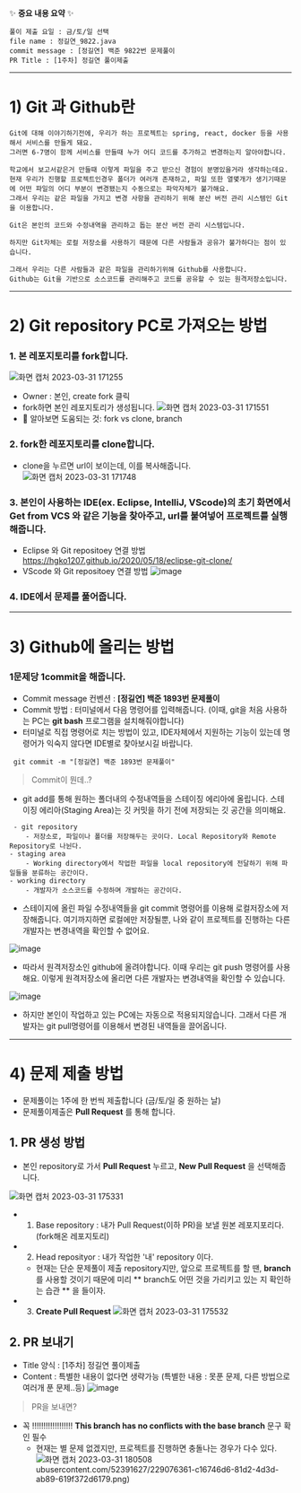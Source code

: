 
✨ **중요 내용 요약**  ✨
``` 
풀이 제출 요일 : 금/토/일 선택
file name : 정길연_9822.java
commit message : [정길연] 백준 9822번 문제풀이
PR Title : [1주차] 정길연 풀이제출
```

---------------------------------------

# 1) Git 과 Github란
```
Git에 대해 이야기하기전에, 우리가 하는 프로젝트는 spring, react, docker 등을 사용해서 서비스를 만들게 돼요.  
그러면 6-7명이 함께 서비스를 만들때 누가 어디 코드를 추가하고 변경하는지 알아야합니다.

학교에서 보고서같은거 만들때 이렇게 파일을 주고 받으신 경험이 분명있을거라 생각하는데요. 
현재 우리가 진행할 프로젝트인경우 폴더가 여러개 존재하고, 파일 또한 열몇개가 생기기때문에 어떤 파일의 어디 부분이 변경됐는지 수동으로는 파악자체가 불가해요. 
그래서 우리는 같은 파일을 가지고 변경 사항을 관리하기 위해 분산 버전 관리 시스템인 Git을 이용합니다.

Git은 본인의 코드와 수정내역을 관리하고 돕는 분산 버전 관리 시스템입니다.

하지만 Git자체는 로컬 저장소를 사용하기 때문에 다른 사람들과 공유가 불가하다는 점이 있습니다.

그래서 우리는 다른 사람들과 같은 파일을 관리하기위해 Github를 사용합니다.
Github는 Git을 기반으로 소스코드를 관리해주고 코드를 공유할 수 있는 원격저장소입니다.
```

---------------------------------------

# 2) Git repository PC로 가져오는 방법 

### 1. 본 레포지토리를 fork합니다.
![화면 캡처 2023-03-31 171255](https://user-images.githubusercontent.com/52391627/229064425-23faec82-2a5c-405b-89cf-8751fef14518.png)
* Owner : 본인, create fork 클릭
* fork하면 본인 레포지토리가 생성됩니다.
![화면 캡처 2023-03-31 171551](https://user-images.githubusercontent.com/52391627/229065122-ad9754aa-02b5-478b-861e-86b6525d001d.png)
* 🎁 알아보면 도움되는 것: fork vs clone, branch


### 2.  fork한 레포지토리를 clone합니다.
* clone을 누르면 url이 보이는데, 이를 복사해줍니다.
![화면 캡처 2023-03-31 171748](https://user-images.githubusercontent.com/52391627/229066668-34c6557d-a451-4428-bc05-237f5e3eaca7.png)


### 3. 본인이 사용하는 IDE(ex. Eclipse, IntelliJ, VScode)의 초기 화면에서  **Get from VCS**  와 같은 기능을 찾아주고, url를 붙여넣어 프로젝트를 실행해줍니다. 
* Eclipse 와 Git repositoey 연결 방법
https://hgko1207.github.io/2020/05/18/eclipse-git-clone/
* VScode 와 Git repositoey 연결 방법
![image](https://user-images.githubusercontent.com/52391627/229070780-7a1efbe8-e21a-4a47-b50d-2b1ef6220f10.png)


### 4. IDE에서 문제를 풀어줍니다. 


---------------------------------------

# 3) Github에 올리는 방법

### 1문제당 1commit을 해줍니다. 
  * Commit message 컨벤션 : **[정길연] 백준 1893번 문제풀이**
  * Commit 방법 : 터미널에서 다음 명령어를 입력해줍니다. (이때, git을 처음 사용하는 PC는 **git bash** 프로그램을 설치해줘야합니다)
  * 터미널로 직접 명령어로 치는 방법이 있고, IDE자체에서 지원하는 기능이 있는데 명령어가 익숙지 않다면 IDE별로 찾아보시길 바랍니다.
  ```
   git commit -m "[정길연] 백준 1893번 문제풀이"
  ```
  
> Commit이 뭔데..? 

* git add를 통해 원하는 폴더내의 수정내역들을 스테이징 에리아에 올립니다. 
 스테이징 에리아(Staging Area)는 깃 커밋을 하기 전에 저장되는 깃 공간을 의미해요. 
```
 - git repository
    - 저장소로, 파일이나 폴더를 저장해두는 곳이다. Local Repository와 Remote Repository로 나뉜다.
- staging area
    - Working directory에서 작업한 파일을 local repository에 전달하기 위해 파일들을 분류하는 공간이다.
- working directory
    - 개발자가 소스코드를 수정하며 개발하는 공간이다.
```


* 스테이지에 올린 파일 수정내역들을 git commit 명령어를 이용해 로컬저장소에 저장해줍니다. 여기까지하면 로컬에만 저장될뿐, 나와 같이 프로젝트를 진행하는 다른 개발자는 변경내역을 확인할 수 없어요. 

![image](https://user-images.githubusercontent.com/52391627/229071235-78b433ac-5c13-4674-bd6a-11bde42d6497.png)


* 따라서 원격저장소인 github에 올려야합니다. 이때 우리는 git push 명령어를 사용해요. 이렇게 원격저장소에 올리면 다른 개발자는 변경내역을 확인할 수 있습니다. 

![image](https://user-images.githubusercontent.com/52391627/229071504-1faffde1-e76a-447a-b779-4623daf171c0.png)

* 하지만 본인이 작업하고 있는 PC에는 자동으로 적용되지않습니다. 그래서 다른 개발자는 git pull명령어를 이용해서 변경된 내역들을 끌어옵니다. 

---------------------------------------

# 4) 문제 제출 방법 
* 문제풀이는 1주에 한 번씩 제출합니다 (금/토/일 중 원하는 날)
* 문제풀이제출은 **Pull Request** 를 통해 합니다.

## 1. PR 생성 방법
* 본인 repository로 가서  **Pull Request** 누르고,  **New Pull Request** 을 선택해줍니다.

![화면 캡처 2023-03-31 175331](https://user-images.githubusercontent.com/52391627/229074567-8706d624-8c3a-4812-8151-c301bb19fbfc.png)

* 1. Base repository : 내가 Pull Request(이하 PR)을 보낼 원본 레포지포리다. (fork해온 레포지토리)
* 2. Head reposityor : 내가 작업한 '내' repository 이다.
  * 현재는 단순 문제풀이 제출 repository지만, 앞으로 프로젝트를 할 땐, **branch** 를 사용할 것이기 때문에 미리 ** branch도 어떤 것을 가리키고 있는 지 확인하는 습관 ** 을 들이자.
* 3. **Create Pull Request**
![화면 캡처 2023-03-31 175532](https://user-images.githubusercontent.com/52391627/229074997-0a99e8dc-5730-468a-8db8-c6da37c20a46.png)

## 2. PR 보내기
* Title 양식 : [1주차] 정길연 풀이제출
* Content : 특별한 내용이 없다면 생략가능 (특별한 내용 : 못푼 문제, 다른 방법으로 여러개 푼 문제..등)
![image](https://user-images.githubusercontent.com/52391627/229076361-c16746d6-81d2-4d3d-ab89-619f372d6179.png)
> PR을 보내면?
* 꼭 !!!!!!!!!!!!!!!!!! **This branch has no conflicts with the base branch** 문구 확인 필수
   * 현재는 별 문제 없겠지만, 프로젝트를 진행하면 충돌나는 경우가 다수 있다. 
![화면 캡처 2023-03-31 180508](https://user-images.githubusercontent.com/52391627/229077167-dbffb9db-9f43-488e-95be-447dc4939505.png)
ubusercontent.com/52391627/229076361-c16746d6-81d2-4d3d-ab89-619f372d6179.png)

